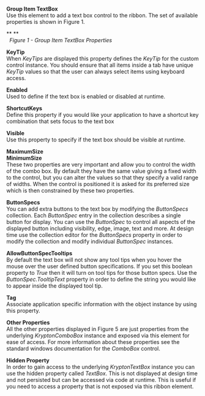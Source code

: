 **Group Item TextBox**  
Use this element to add a text box control to the ribbon. The set of available
properties is shown in Figure 1.

** **  
  *Figure 1 - Group Item TextBox Properties*  
  
**KeyTip**  
When *KeyTips* are displayed this property defines the *KeyTip* for the custom
control instance. You should ensure that all items inside a tab have unique
*KeyTip* values so that the user can always select items using keyboard access.

**Enabled**  
Used to define if the text box is enabled or disabled at runtime.

**ShortcutKeys**  
Define this property if you would like your application to have a shortcut key
combination that sets focus to the text box

**Visible**  
Use this property to specify if the text box should be visible at runtime. 

**MaximumSize**  
**MinimumSize**  
These two properties are very important and allow you to control the width of
the combo box. By default they have the same value giving a fixed width to the
control, but you can alter the values so that they specify a valid range of
widths. When the control is positioned it is asked for its preferred size which
is then constrained by these two properties.  
  
**ButtonSpecs**  
You can add extra buttons to the text box by modifying the *ButtonSpecs*
collection. Each *ButtonSpec* entry in the collection describes a single
button for display. You can use the *ButtonSpec* to control all aspects of the
displayed button including visibility, edge, image, text and more. At design
time use the collection editor for the *ButtonSpecs* property in order to modify
the collection and modify individual *ButtonSpec* instances.  

**AllowButtonSpecTooltips**  
By default the text box will not show any tool tips when you hover the mouse
over the user defined button specifications. If you set this boolean property to
*True* then it will turn on tool tips for those button specs. Use the
*ButtonSpec.TooltipText* property in order to define the string you would like
to appear inside the displayed tool tip.

  
**Tag**  
Associate application specific information with the object instance by using
this property.  
  
**Other Properties**  
All the other properties displayed in Figure 5 are just properties from the
underlying *KryptonComboBox* instance and exposed via this element for ease of
access. For more information about these properties see the standard windows
documentation for the *ComboBox* control.   
  
**Hidden Property**  
In order to gain access to the underlying *KryptonTextBox* instance you can use
the hidden property called *TextBox*. This is not displayed at design time and
not persisted but can be accessed via code at runtime. This is useful if you
need to access a property that is not exposed via this ribbon element.
